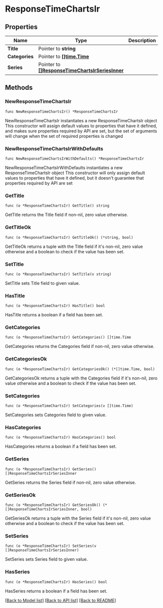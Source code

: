 # ResponseTimeChartsIr

## Properties

Name | Type | Description | Notes
------------ | ------------- | ------------- | -------------
**Title** | Pointer to **string** |  | [optional] 
**Categories** | Pointer to [**[]time.Time**](time.Time.md) |  | [optional] 
**Series** | Pointer to [**[]ResponseTimeChartsIrSeriesInner**](ResponseTimeChartsIrSeriesInner.md) |  | [optional] 

## Methods

### NewResponseTimeChartsIr

`func NewResponseTimeChartsIr() *ResponseTimeChartsIr`

NewResponseTimeChartsIr instantiates a new ResponseTimeChartsIr object
This constructor will assign default values to properties that have it defined,
and makes sure properties required by API are set, but the set of arguments
will change when the set of required properties is changed

### NewResponseTimeChartsIrWithDefaults

`func NewResponseTimeChartsIrWithDefaults() *ResponseTimeChartsIr`

NewResponseTimeChartsIrWithDefaults instantiates a new ResponseTimeChartsIr object
This constructor will only assign default values to properties that have it defined,
but it doesn't guarantee that properties required by API are set

### GetTitle

`func (o *ResponseTimeChartsIr) GetTitle() string`

GetTitle returns the Title field if non-nil, zero value otherwise.

### GetTitleOk

`func (o *ResponseTimeChartsIr) GetTitleOk() (*string, bool)`

GetTitleOk returns a tuple with the Title field if it's non-nil, zero value otherwise
and a boolean to check if the value has been set.

### SetTitle

`func (o *ResponseTimeChartsIr) SetTitle(v string)`

SetTitle sets Title field to given value.

### HasTitle

`func (o *ResponseTimeChartsIr) HasTitle() bool`

HasTitle returns a boolean if a field has been set.

### GetCategories

`func (o *ResponseTimeChartsIr) GetCategories() []time.Time`

GetCategories returns the Categories field if non-nil, zero value otherwise.

### GetCategoriesOk

`func (o *ResponseTimeChartsIr) GetCategoriesOk() (*[]time.Time, bool)`

GetCategoriesOk returns a tuple with the Categories field if it's non-nil, zero value otherwise
and a boolean to check if the value has been set.

### SetCategories

`func (o *ResponseTimeChartsIr) SetCategories(v []time.Time)`

SetCategories sets Categories field to given value.

### HasCategories

`func (o *ResponseTimeChartsIr) HasCategories() bool`

HasCategories returns a boolean if a field has been set.

### GetSeries

`func (o *ResponseTimeChartsIr) GetSeries() []ResponseTimeChartsIrSeriesInner`

GetSeries returns the Series field if non-nil, zero value otherwise.

### GetSeriesOk

`func (o *ResponseTimeChartsIr) GetSeriesOk() (*[]ResponseTimeChartsIrSeriesInner, bool)`

GetSeriesOk returns a tuple with the Series field if it's non-nil, zero value otherwise
and a boolean to check if the value has been set.

### SetSeries

`func (o *ResponseTimeChartsIr) SetSeries(v []ResponseTimeChartsIrSeriesInner)`

SetSeries sets Series field to given value.

### HasSeries

`func (o *ResponseTimeChartsIr) HasSeries() bool`

HasSeries returns a boolean if a field has been set.


[[Back to Model list]](HOW-TO.md#documentation-for-models) [[Back to API list]](HOW-TO.md#documentation-for-api-endpoints) [[Back to README]](HOW-TO.md)


